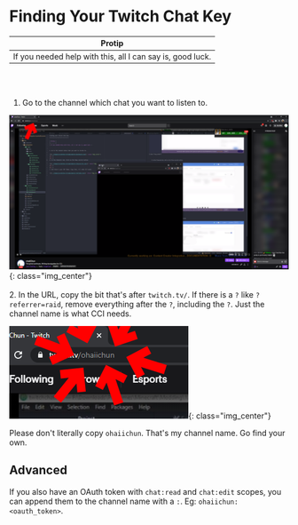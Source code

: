 Finding Your Twitch Chat Key
============================

| Protip |
|--------|
| If you needed help with this, all I can say is, good luck. |

<br />
<br />

1. Go to the channel which chat you want to listen to.

![](../images/socketkey/twitchchat/url.png){: class="img_center"}
<br />
<br />
2. In the URL, copy the bit that's after `twitch.tv/`. If there is a `?` like `?referrer=raid`, remove everything after the `?`, including the `?`. Just the channel name is what CCI needs.

![](../images/socketkey/twitchchat/channelname.png){: class="img_center"}


Please don't literally copy `ohaiichun`. That's my channel name. Go find your own.


## Advanced

If you also have an OAuth token with `chat:read` and `chat:edit` scopes, you can append them to the channel name with a `:`. Eg: `ohaiichun:<oauth_token>`.
